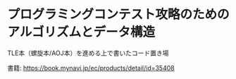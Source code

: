 # プログラミングコンテスト攻略のためのアルゴリズムとデータ構造
TLE本（螺旋本/AOJ本）を進める上で書いたコード置き場

書籍: https://book.mynavi.jp/ec/products/detail/id=35408